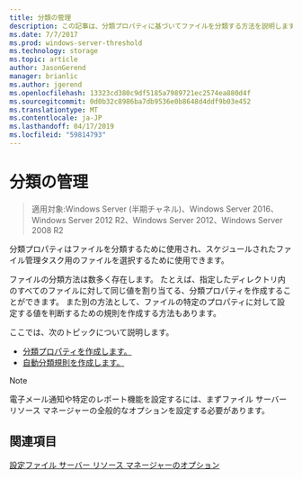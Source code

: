 ```yaml
---
title: 分類の管理
description: この記事は、分類プロパティに基づいてファイルを分類する方法を説明します
ms.date: 7/7/2017
ms.prod: windows-server-threshold
ms.technology: storage
ms.topic: article
author: JasonGerend
manager: brianlic
ms.author: jgerend
ms.openlocfilehash: 13323cd380c9df5185a7989721ec2574ea880d4f
ms.sourcegitcommit: 0d0b32c8986ba7db9536e0b8648d4ddf9b03e452
ms.translationtype: MT
ms.contentlocale: ja-JP
ms.lasthandoff: 04/17/2019
ms.locfileid: "59814793"
---
```

# <a name="classification-management"></a>分類の管理

> 適用対象:Windows Server (半期チャネル)、Windows Server 2016、Windows Server 2012 R2、Windows Server 2012、Windows Server 2008 R2

分類プロパティはファイルを分類するために使用され、スケジュールされたファイル管理タスク用のファイルを選択するために使用できます。

ファイルの分類方法は数多く存在します。 たとえば、指定したディレクトリ内のすべてのファイルに対して同じ値を割り当てる、分類プロパティを作成することができます。 また別の方法として、ファイルの特定のプロパティに対して設定する値を判断するための規則を作成する方法もあります。

ここでは、次のトピックについて説明します。

-   [分類プロパティを作成します。](create-classification-property.md)
-   [自動分類規則を作成します。](create-automatic-classification-rule.md)


> [!Note]
> 電子メール通知や特定のレポート機能を設定するには、まずファイル サーバー リソース マネージャーの全般的なオプションを設定する必要があります。


## <a name="see-also"></a>関連項目

[設定ファイル サーバー リソース マネージャーのオプション](setting-file-server-resource-manager-options.md)